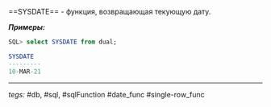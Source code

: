 ==SYSDATE== - функция, возвращающая текующую дату.

***Примеры:***
```sql
SQL> select SYSDATE from dual;

SYSDATE
---------
10-MAR-21
```
---
*tegs:* #db, #sql, #sqlFunction #date_func #single-row_func 